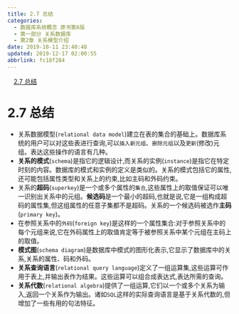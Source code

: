 ```yaml
---
title: 2.7 总结
categories: 
  - 数据库系统概念 原书第6版
  - 第一部分 关系数据库
  - 第2章 关系模型介绍
date: 2019-10-11 23:40:48
updated: 2019-12-17 02:00:55
abbrlink: fc18f284
---
```

<div id='my_toc'><a href="/ReadingNotes/fc18f284/#2-7-总结" class="header_1">2.7 总结</a>&nbsp;<br></div>
<style>.header_1{margin-left: 1em;}.header_2{margin-left: 2em;}.header_3{margin-left: 3em;}.header_4{margin-left: 4em;}.header_5{margin-left: 5em;}.header_6{margin-left: 6em;}</style>
<!--more-->
<script>if (navigator.platform.search('arm')==-1){document.getElementById('my_toc').style.display = 'none';}var e,p = document.getElementsByTagName('p');while (p.length>0) {e = p[0];e.parentElement.removeChild(e);}</script>

<!--end-->
<!--SSTStart-->
# 2.7 总结 #
- 关系数据模型(`relational data model`)建立在表的集合的基础上。数据库系统的用户可以对这些表进行查询,可以`插入新元组`、`删除元组`以及`更新`(修改)元组。表达这些操作的语言有几种。
- **关系的模式**(`schema`)是指它的逻辑设计,而关系的实例(`instance`)是指它在特定时刻的内容。数据库的模式和实例的定义是类似的。关系的模式包括它的属性,还可能包括属性类型和关系上的约束,比如主码和外码约束。
- 关系的**超码**(`superkey`)是一个或多个属性的`集合`,这些属性上的取值保证可以唯一识别出关系中的元组。**候选码**是一个最小的超码,也就是说,它是一组构成超码的属性集,但这组属性的任意子集都不是超码。关系的一个候选码被选作**主码**(`primary key`)。
- 在参照关系中的`外码`(`foreign key`)是这样的一个属性集合:对于参照关系中的每个元组来说,它在外码属性上的取值肯定等于被参照关系中某个元组在主码上的取值。
- **模式图**(`schema diagram`)是数据库中模式的图形化表示,它显示了数据库中的关系,关系的属性、码和外码。
- **关系查询语言**(`relational query language`)定义了一组运算集,这些运算可作用于表上,并输出表作为结果。这些运算可以组合成表达式,表达所需的查询。
- **关系代数**(`relational algebra`)提供了一组运算,它们以一个或多个关系为输入,返回一个关系作为输出。诸如`SQL`这样的实际查询语言是基于关系代数的,但增加了一些有用的句法特征。

<!--SSTStop-->

